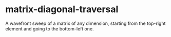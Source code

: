 # matrix-diagonal-traversal
A wavefront sweep of a matrix of any dimension, starting from the top-right element and going to the bottom-left one.
